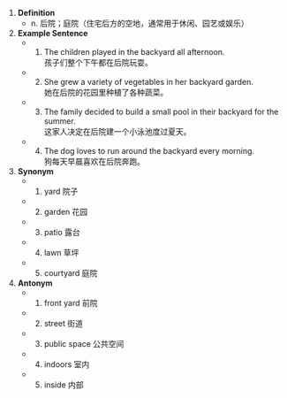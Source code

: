 1. **Definition**
    - n. 后院；庭院（住宅后方的空地，通常用于休闲、园艺或娱乐）
2. **Example Sentence**
    - 1. The children played in the backyard all afternoon.  
            孩子们整个下午都在后院玩耍。
    - 2. She grew a variety of vegetables in her backyard garden.  
            她在后院的花园里种植了各种蔬菜。
    - 3. The family decided to build a small pool in their backyard for the summer.  
            这家人决定在后院建一个小泳池度过夏天。
    - 4. The dog loves to run around the backyard every morning.  
            狗每天早晨喜欢在后院奔跑。
3. **Synonym**
    - 1. yard 院子
    - 2. garden 花园
    - 3. patio 露台
    - 4. lawn 草坪
    - 5. courtyard 庭院
4. **Antonym**
    - 1. front yard 前院
    - 2. street 街道
    - 3. public space 公共空间
    - 4. indoors 室内
    - 5. inside 内部